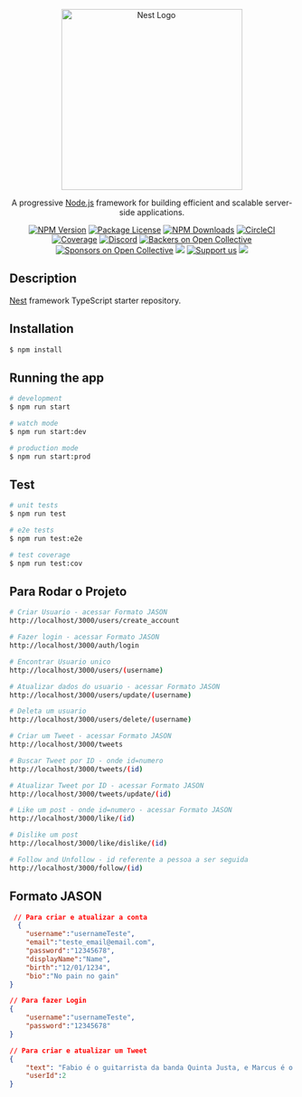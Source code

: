 <p align="center">
  <a href="http://nestjs.com/" target="blank"><img src="https://nestjs.com/img/logo_text.svg" width="320" alt="Nest Logo" /></a>
</p>

[circleci-image]: https://img.shields.io/circleci/build/github/nestjs/nest/master?token=abc123def456
[circleci-url]: https://circleci.com/gh/nestjs/nest

  <p align="center">A progressive <a href="http://nodejs.org" target="_blank">Node.js</a> framework for building efficient and scalable server-side applications.</p>
    <p align="center">
<a href="https://www.npmjs.com/~nestjscore" target="_blank"><img src="https://img.shields.io/npm/v/@nestjs/core.svg" alt="NPM Version" /></a>
<a href="https://www.npmjs.com/~nestjscore" target="_blank"><img src="https://img.shields.io/npm/l/@nestjs/core.svg" alt="Package License" /></a>
<a href="https://www.npmjs.com/~nestjscore" target="_blank"><img src="https://img.shields.io/npm/dm/@nestjs/common.svg" alt="NPM Downloads" /></a>
<a href="https://circleci.com/gh/nestjs/nest" target="_blank"><img src="https://img.shields.io/circleci/build/github/nestjs/nest/master" alt="CircleCI" /></a>
<a href="https://coveralls.io/github/nestjs/nest?branch=master" target="_blank"><img src="https://coveralls.io/repos/github/nestjs/nest/badge.svg?branch=master#9" alt="Coverage" /></a>
<a href="https://discord.gg/G7Qnnhy" target="_blank"><img src="https://img.shields.io/badge/discord-online-brightgreen.svg" alt="Discord"/></a>
<a href="https://opencollective.com/nest#backer" target="_blank"><img src="https://opencollective.com/nest/backers/badge.svg" alt="Backers on Open Collective" /></a>
<a href="https://opencollective.com/nest#sponsor" target="_blank"><img src="https://opencollective.com/nest/sponsors/badge.svg" alt="Sponsors on Open Collective" /></a>
  <a href="https://paypal.me/kamilmysliwiec" target="_blank"><img src="https://img.shields.io/badge/Donate-PayPal-ff3f59.svg"/></a>
    <a href="https://opencollective.com/nest#sponsor"  target="_blank"><img src="https://img.shields.io/badge/Support%20us-Open%20Collective-41B883.svg" alt="Support us"></a>
  <a href="https://twitter.com/nestframework" target="_blank"><img src="https://img.shields.io/twitter/follow/nestframework.svg?style=social&label=Follow"></a>
</p>
  <!--[![Backers on Open Collective](https://opencollective.com/nest/backers/badge.svg)](https://opencollective.com/nest#backer)
  [![Sponsors on Open Collective](https://opencollective.com/nest/sponsors/badge.svg)](https://opencollective.com/nest#sponsor)-->

## Description

[Nest](https://github.com/nestjs/nest) framework TypeScript starter repository.

## Installation

```bash
$ npm install
```

## Running the app

```bash
# development
$ npm run start

# watch mode
$ npm run start:dev

# production mode
$ npm run start:prod
```

## Test

```bash
# unit tests
$ npm run test

# e2e tests
$ npm run test:e2e

# test coverage
$ npm run test:cov
```

## Para Rodar o Projeto

```bash
# Criar Usuario - acessar Formato JASON
http://localhost/3000/users/create_account

# Fazer login - acessar Formato JASON
http://localhost/3000/auth/login

# Encontrar Usuario unico
http://localhost/3000/users/(username)

# Atualizar dados do usuario - acessar Formato JASON
http://localhost/3000/users/update/(username)

# Deleta um usuario
http://localhost/3000/users/delete/(username)

# Criar um Tweet - acessar Formato JASON
http://localhost/3000/tweets

# Buscar Tweet por ID - onde id=numero
http://localhost/3000/tweets/(id)

# Atualizar Tweet por ID - acessar Formato JASON
http://localhost/3000/tweets/update/(id)

# Like um post - onde id=numero - acessar Formato JASON
http://localhost/3000/like/(id)

# Dislike um post
http://localhost/3000/like/dislike/(id)

# Follow and Unfollow - id referente a pessoa a ser seguida
http://localhost/3000/follow/(id)

```

## Formato JASON

```JSON
 // Para criar e atualizar a conta 
  {
    "username":"usernameTeste",
    "email":"teste_email@email.com",
    "password":"12345678",
    "displayName":"Name",
    "birth":"12/01/1234",
    "bio":"No pain no gain"
}

// Para fazer Login
{
    "username":"usernameTeste",
    "password":"12345678"
}

// Para criar e atualizar um Tweet
{
    "text": "Fabio é o guitarrista da banda Quinta Justa, e Marcus é o baixista",
    "userId":2
}

```
